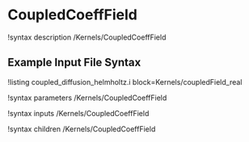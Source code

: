 # CoupledCoeffField

!syntax description /Kernels/CoupledCoeffField

## Example Input File Syntax

!listing coupled_diffusion_helmholtz.i block=Kernels/coupledField_real

!syntax parameters /Kernels/CoupledCoeffField

!syntax inputs /Kernels/CoupledCoeffField

!syntax children /Kernels/CoupledCoeffField
